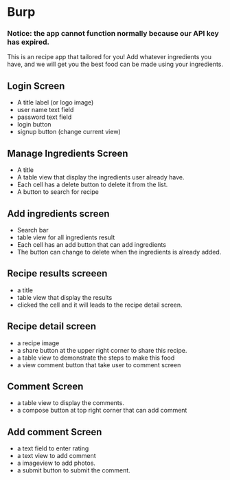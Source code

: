 # Burp
### Notice: the app cannot function normally because our API key has expired.
This is an recipe app that tailored for you! Add whatever ingredients you have, and we will get you the best food can be made using your ingredients.

## Login Screen  

- A title label (or logo image)
- user name text field
- password text field 
- login button
- signup button (change current view)

## Manage Ingredients Screen

- A title 
- A table view that display the ingredients user already have.
- Each cell has a delete button to delete it from the list.
- A button to search for recipe

## Add ingredients screen

- Search bar
- table view for all ingredients result
- Each cell has an add button that can add ingredients
- The button can change to delete when the ingredients is already added.

## Recipe results screeen

- a title
- table view that display the results
- clicked the cell and it will leads to the recipe detail screen.

## Recipe detail screen

- a recipe image
- a share button at the upper right corner to share this recipe.
- a table view to demonstrate the steps to make this food
- a view comment button that take user to comment screen

## Comment Screen

- a table view to display the comments.
- a compose button at top right corner that can add comment

## Add comment Screen

- a text field to enter rating
- a text view to add comment
- a imageview to add photos.
- a submit button to submit the comment.

